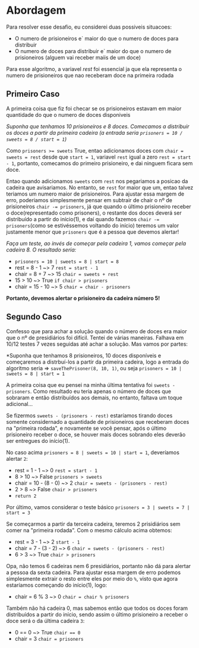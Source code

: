# Abordagem

Para resolver esse desafio, eu considerei duas possiveis situacoes:

- O numero de prisioneiros e` maior do que o numero de doces para distribuir
- O numero de doces para distribuir e` maior do que o numero de prisioneiros (alguem vai receber maiis de um doce)

Para esse algoritmo, a variavel *rest* foi essencial ja que ela representa o numero de prisioneiros que nao receberam doce na primeira rodada

## Primeiro Caso

A primeira coisa que fiz foi checar se os prisioneiros estavam em maior quantidade do que o numero de doces disponiveis

*Suponha que tenhamos 10 prisioneiros e 8 doces. Comecamos a distribuir os doces a partir da primeira cadeira (a entrada seria `prisoners = 10 / sweets = 8 / start = 1`)*

Como `prisoners >= sweets` True, entao adicionamos doces com `chair = sweets = rest` desde que `start = 1`, variavel `rest` igual a zero `rest = start - 1`, portanto, comecamos do primeiro prisioneiro, e dai ninguem ficara sem doce.

Entao quando adicionamos `sweets` com `rest` nos pegariamos a posicao da cadeira que avisariamos. No entanto, se `rest` for maior que um, entao talvez teriamos um numero maior de prisioneiros. Para ajustar essa margem de erro, poderiamos simplesmente pensar em subtrair de chair o nº de prisioneiros `chair -= prisoners`, já que quando o último prisioneiro receber o doce(representado como prisoners), o restante dos doces deverá ser distribuído a partir do início(1), e daí quando fazemos `chair -= prisoners`(como se estivéssemos voltando do início) teremos um valor justamente menor que `prisoners` que é a pessoa que devemos alertar! 

*Faça um teste, ao invés de começar pela cadeira 1, vamos começar pela cadeira 8. O resultado seria:*

- `prisoners = 10 | sweets = 8 | start = 8`
- rest = 8 - 1 ~> 7  `rest = start - 1`
- chair = 8 + 7 ~> 15  `chair = sweets + rest`
- 15 > 10 ~> True  `if chair > prisoners`
- chair = 15 - 10 ~> 5  `chair = chair - prisoners`

**Portanto, devemos alertar o prisioneiro da cadeira número 5!**

## Segundo Caso

Confesso que para achar a solução quando o número de doces era maior que o nº de presidiários foi difícil. Tentei de várias maneiras. Falhava em 10/12 testes 7 vezes seguidas até achar a solução. Mas vamos por partes:

*Suponha que tenhamos 8 prisioneiros, 10 doces disponíveis e começaremos a distrbuí-los a partir da primeira cadeira, logo a entrada do algoritmo seria => `saveThePrisoner(8, 10, 1)`, ou seja `prisoners = 10 | sweets = 8 | start = 1`

A primeira coisa que eu pensei na minha última tentativa foi `sweets - prisoners`. Como resultado eu teria apenas o número de doces que sobraram e então distribuídos aos demais, no entanto, faltava um toque adicional...

Se fizermos `sweets - (prisoners - rest)` estaríamos tirando doces somente considernado a quantidade de prisioneiros que receberam doces na "primeira rodada", e novamente se você pensar, após o último prisioneiro receber o doce, se houver mais doces sobrando eles deverão ser entregues do início(1).

No caso acima `prisoners = 8 | sweets = 10 | start = 1`, deveríamos alertar `2`:

- rest = 1 - 1 ~> 0 `rest = start - 1`
- 8 > 10 ~> False `prisoners > sweets`
- chair = 10 - (8 - 0) ~> 2 `chair = sweets - (prisoners - rest)`
- 2 > 8 ~> False `chair > prisoners`
- `return 2`

Por último, vamos considerar o teste básico `prisoners = 3 | sweets = 7 | start = 3`

Se começarmos a partir da terceira cadeira, teremos 2 prisidiários sem comer na "primeira rodada". Com o mesmo cálculo acima obtemos:

- rest = 3 - 1 ~> 2 `start - 1`
- chair = 7 - (3 - 2) ~> 6 `chair = sweets - (prisoners - rest)`
- 6 > 3 ~> True `chair > prisoners`

Opa, não temos 6 cadeiras nem 6 presidiários, portanto não dá para alertar a pessoa da sexta cadeira. Para ajustar essa margem de erro podemos simplesmente extrair o resto entre eles por meio do `%`, visto que agora estaríamos começando do início(1), logo:

- chair = 6 % 3 ~> 0 `chair = chair % prisoners`

Também não há cadeira 0, mas sabemos então que todos os doces foram distribuídos a partir do início, sendo assim o último prisioneiro a receber o doce será o da última cadeira `3`:

- 0 == 0 ~> True `chair == 0`
- chair = 3 `chair = prisoners`